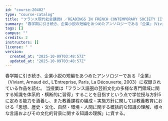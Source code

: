 ```yaml
---
id: "course:20402"
type: "course-catalog"
title: "フランス現代社会講読Ⅱ ／READINGS IN FRENCH CONTEMPORARY SOCIETY II"
summary: "春学期に引き続き、企業小説の短編をあつめたアンソロジーである『企業』（Viviant, Arnaud éd., L’Entreprise, Paris, La Découverte, 2003）に収録されている作品を読む。 当授業は「フラン…"
tags: []
campus: ""
credits: 2
instructors: []
license: " "
version:
  created_at: "2025-10-09T03:48:57Z"
  updated_at: "2025-10-09T03:48:57Z"
---
```


春学期に引き続き、企業小説の短編をあつめたアンソロジーである『企業』（Viviant, Arnaud éd., L’Entreprise, Paris, La Découverte, 2003）に収録されている作品を読む。 当授業は「フランス語圏の芸術文化の多様な専門領域に関する知識を体系的・横断的に習得」することを目指すという点で学位授与方針5に定める能力を涵養し、また教養課程の編成・実施方針に関しては教養教育における「思想、歴史・文化、自然・環境・人間に関する概括的な知識の理解、様々な言語およびその文化的背景に関する知識の理解」に資する。
